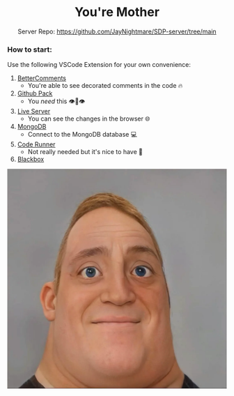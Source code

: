 <div align="center">

# You're Mother

Server Repo: https://github.com/JayNightmare/SDP-server/tree/main

</div>

### How to start:

Use the following VSCode Extension for your own convenience:
1. [BetterComments](https://marketplace.visualstudio.com/items?itemName=aaron-bond.better-comments)
    - You're able to see decorated comments in the code 🔥
2. [Github Pack](https://marketplace.visualstudio.com/items?itemName=vinirossa.vscode-gitandgithub-pack)
    - You _need_ this 👁👄👁
3. [Live Server](https://marketplace.visualstudio.com/items?itemName=ritwickdey.LiveServer)
    - You can see the changes in the browser 🌐
4. [MongoDB](https://marketplace.visualstudio.com/items?itemName=mongodb.mongodb-vscode)
    - Connect to the MongoDB database 💻
5. [Code Runner](https://marketplace.visualstudio.com/items?itemName=formulahendry.code-runner)
    - Not really needed but it's nice to have 🤔
6. [Blackbox](https://marketplace.visualstudio.com/items?itemName=Blackboxapp.blackbox)

![alt text](./images/image.png)
